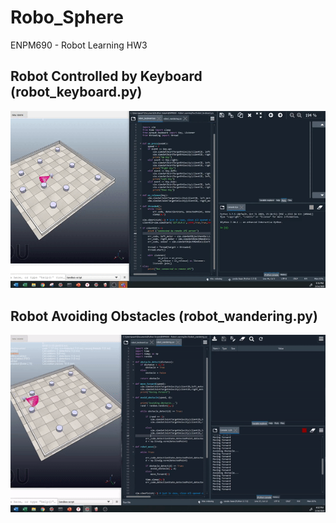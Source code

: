 # Robo_Sphere
ENPM690 - Robot Learning HW3

## Robot Controlled by Keyboard (robot_keyboard.py)

![](Videos_Gifs/keyboard_input.gif)

## Robot Avoiding Obstacles (robot_wandering.py)

![](Videos_Gifs/obstacle_avoidance.gif)
